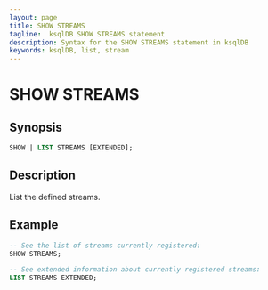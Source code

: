```yaml
---
layout: page
title: SHOW STREAMS
tagline:  ksqlDB SHOW STREAMS statement
description: Syntax for the SHOW STREAMS statement in ksqlDB
keywords: ksqlDB, list, stream
---
```


<script type="text/javascript">
        window.location = 'https://docs.confluent.io/platform/current/ksqldb/developer-guide/ksqldb-reference/show-streams.html';
</script>

SHOW STREAMS
============

Synopsis
--------

```sql
SHOW | LIST STREAMS [EXTENDED];
```

Description
-----------

List the defined streams.

Example
-------

```sql
-- See the list of streams currently registered:
SHOW STREAMS;

-- See extended information about currently registered streams:
LIST STREAMS EXTENDED; 
```

